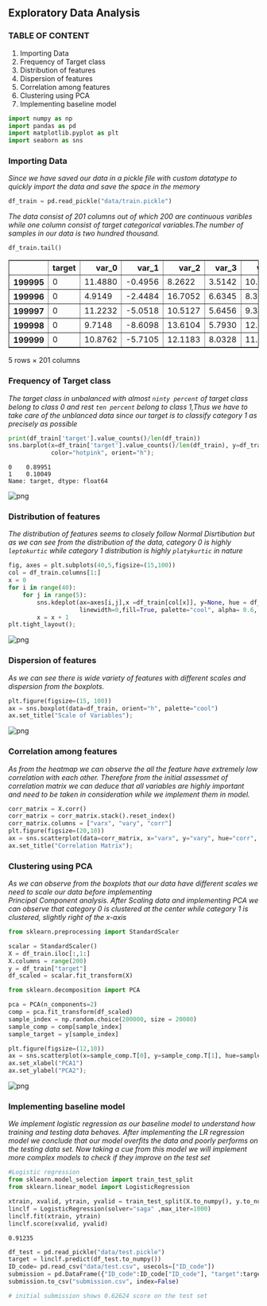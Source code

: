 ## **Exploratory Data Analysis**

### **TABLE OF CONTENT**

1. Importing Data
2. Frequency of Target class
3. Distribution of features
4. Dispersion of features
5. Correlation among features
6. Clustering using PCA
7. Implementing baseline model


```python
import numpy as np
import pandas as pd
import matplotlib.pyplot as plt
import seaborn as sns
```

### **Importing Data**

*Since we have saved our data in a pickle file with custom datatype to quickly import the data and save the space in the memory*


```python
df_train = pd.read_pickle("data/train.pickle")
```

*The data consist of 201 columns out of which 200 are continuous varibles while one column consist of target categorical variables.The
number of samples in our data is two hundred thousand.*


```python
df_train.tail()
```




<div>
<style scoped>
    .dataframe tbody tr th:only-of-type {
        vertical-align: middle;
    }

    .dataframe tbody tr th {
        vertical-align: top;
    }

    .dataframe thead th {
        text-align: right;
    }
</style>
<table border="1" class="dataframe">
  <thead>
    <tr style="text-align: right;">
      <th></th>
      <th>target</th>
      <th>var_0</th>
      <th>var_1</th>
      <th>var_2</th>
      <th>var_3</th>
      <th>var_4</th>
      <th>var_5</th>
      <th>var_6</th>
      <th>var_7</th>
      <th>var_8</th>
      <th>...</th>
      <th>var_190</th>
      <th>var_191</th>
      <th>var_192</th>
      <th>var_193</th>
      <th>var_194</th>
      <th>var_195</th>
      <th>var_196</th>
      <th>var_197</th>
      <th>var_198</th>
      <th>var_199</th>
    </tr>
  </thead>
  <tbody>
    <tr>
      <th>199995</th>
      <td>0</td>
      <td>11.4880</td>
      <td>-0.4956</td>
      <td>8.2622</td>
      <td>3.5142</td>
      <td>10.3404</td>
      <td>11.6081</td>
      <td>5.6709</td>
      <td>15.1516</td>
      <td>-0.6209</td>
      <td>...</td>
      <td>6.1415</td>
      <td>13.2305</td>
      <td>3.9901</td>
      <td>0.9388</td>
      <td>18.024900</td>
      <td>-1.7939</td>
      <td>2.1661</td>
      <td>8.5326</td>
      <td>16.6660</td>
      <td>-17.8661</td>
    </tr>
    <tr>
      <th>199996</th>
      <td>0</td>
      <td>4.9149</td>
      <td>-2.4484</td>
      <td>16.7052</td>
      <td>6.6345</td>
      <td>8.3096</td>
      <td>-10.5628</td>
      <td>5.8802</td>
      <td>21.5940</td>
      <td>-3.6797</td>
      <td>...</td>
      <td>4.9611</td>
      <td>4.6549</td>
      <td>0.6998</td>
      <td>1.8341</td>
      <td>22.271700</td>
      <td>1.7337</td>
      <td>-2.1651</td>
      <td>6.7419</td>
      <td>15.9054</td>
      <td>0.3388</td>
    </tr>
    <tr>
      <th>199997</th>
      <td>0</td>
      <td>11.2232</td>
      <td>-5.0518</td>
      <td>10.5127</td>
      <td>5.6456</td>
      <td>9.3410</td>
      <td>-5.4086</td>
      <td>4.5555</td>
      <td>21.5571</td>
      <td>0.1202</td>
      <td>...</td>
      <td>4.0651</td>
      <td>5.4414</td>
      <td>3.1032</td>
      <td>4.8793</td>
      <td>23.531099</td>
      <td>-1.5736</td>
      <td>1.2832</td>
      <td>8.7155</td>
      <td>13.8329</td>
      <td>4.1995</td>
    </tr>
    <tr>
      <th>199998</th>
      <td>0</td>
      <td>9.7148</td>
      <td>-8.6098</td>
      <td>13.6104</td>
      <td>5.7930</td>
      <td>12.5173</td>
      <td>0.5339</td>
      <td>6.0479</td>
      <td>17.0152</td>
      <td>-2.1926</td>
      <td>...</td>
      <td>2.6840</td>
      <td>8.6587</td>
      <td>2.7337</td>
      <td>11.1178</td>
      <td>20.415800</td>
      <td>-0.0786</td>
      <td>6.7980</td>
      <td>10.0342</td>
      <td>15.5289</td>
      <td>-13.9001</td>
    </tr>
    <tr>
      <th>199999</th>
      <td>0</td>
      <td>10.8762</td>
      <td>-5.7105</td>
      <td>12.1183</td>
      <td>8.0328</td>
      <td>11.5577</td>
      <td>0.3488</td>
      <td>5.2839</td>
      <td>15.2058</td>
      <td>-0.4541</td>
      <td>...</td>
      <td>8.9842</td>
      <td>1.6893</td>
      <td>0.1276</td>
      <td>0.3766</td>
      <td>15.210100</td>
      <td>-2.4907</td>
      <td>-2.2342</td>
      <td>8.1857</td>
      <td>12.1284</td>
      <td>0.1385</td>
    </tr>
  </tbody>
</table>
<p>5 rows × 201 columns</p>
</div>



### **Frequency of Target class**

*The target class in unbalanced with almost `ninty percent` of target class belong to class 0 and rest `ten percent` belong to class
1,Thus we have to take care of the unblanced data since our target is to classify category 1 as precisely as possible* 


```python
print(df_train['target'].value_counts()/len(df_train))
sns.barplot(x=df_train['target'].value_counts()/len(df_train), y=df_train['target'].value_counts().index,
            color="hotpink", orient="h");
```

    0    0.89951
    1    0.10049
    Name: target, dtype: float64



![png](output_8_1.png)


### **Distribution of features**

*The distribution of features seems to closely follow Normal Disrtibution but as we can see from the distribution of the data, category 0 is highly `leptokurtic` while category 1 distribution is highly `platykurtic` in nature*


```python
fig, axes = plt.subplots(40,5,figsize=(15,100))
col = df_train.columns[1:]
x = 0
for i in range(40):
    for j in range(5):
        sns.kdeplot(ax=axes[i,j],x =df_train[col[x]], y=None, hue = df_train["target"],
                    linewidth=0,fill=True, palette="cool", alpha= 0.6, multiple="stack")
        x = x + 1
plt.tight_layout();
```


![png](output_10_0.png)


### **Dispersion of features**

*As we can see there is wide variety of features with different scales and dispersion from the boxplots.*


```python
plt.figure(figsize=(15, 100))
ax = sns.boxplot(data=df_train, orient="h", palette="cool")
ax.set_title("Scale of Variables");
```


![png](output_12_0.png)


### **Correlation among features**

*As from the heatmap we can observe the all the feature have extremely low correlation with each other. Therefore from the initial 
assessmet of correlation matrix we can deduce that all variables are highly important and need to be taken in consideration 
while we implement them in  model.*


```python
corr_matrix = X.corr()
corr_matrix = corr_matrix.stack().reset_index()
corr_matrix.columns = ["varx", "vary", "corr"]
plt.figure(figsize=(20,10))
ax = sns.scatterplot(data=corr_matrix, x="varx", y="vary", hue="corr", palette="bwr", s=5)
ax.set_title("Correlation Matrix");
```

### **Clustering using PCA**

*As we can observe from the boxplots that our data have different scales we need to scale our data before implementing  
Principal Component analysis. After Scaling data and implementing PCA we can observe that category 0 is  clustered at 
the center while category 1 is clustered,  slightly right of the x-axis*


```python
from sklearn.preprocessing import StandardScaler

scalar = StandardScaler()
X = df_train.iloc[:,1:]
X.columns = range(200)
y = df_train["target"]
df_scaled = scalar.fit_transform(X)
```


```python
from sklearn.decomposition import PCA

pca = PCA(n_components=2)
comp = pca.fit_transform(df_scaled)
sample_index = np.random.choice(200000, size = 20000)
sample_comp = comp[sample_index]
sample_target = y[sample_index]

plt.figure(figsize=(12,10))
ax = sns.scatterplot(x=sample_comp.T[0], y=sample_comp.T[1], hue=sample_target, palette="bwr", alpha=0.6)
ax.set_xlabel("PCA1")
ax.set_ylabel("PCA2");
```


![png](output_17_0.png)


### **Implementing baseline model**

*We implement logistic regression as our baseline model to understand how training and testing data behaves. After 
implementing the LR regression model we conclude that our model overfits the data and poorly performs on the testing data 
set. Now taking a cue from this model we will implement  more complex models to check if they improve on the test set*


```python
#Logistic regression
from sklearn.model_selection import train_test_split
from sklearn.linear_model import LogisticRegression

xtrain, xvalid, ytrain, yvalid = train_test_split(X.to_numpy(), y.to_numpy(), test_size=0.20, random_state=123)
linclf = LogisticRegression(solver="saga" ,max_iter=1000)
linclf.fit(xtrain, ytrain)
linclf.score(xvalid, yvalid)
```




    0.91235




```python
df_test = pd.read_pickle("data/test.pickle")
target = linclf.predict(df_test.to_numpy())
ID_code= pd.read_csv("data/test.csv", usecols=["ID_code"])
submission = pd.DataFrame({"ID_code":ID_code["ID_code"], "target":target})
submission.to_csv("submission.csv", index=False)
```


```python
# initial submission shows 0.62624 score on the test set
```


```python

```
